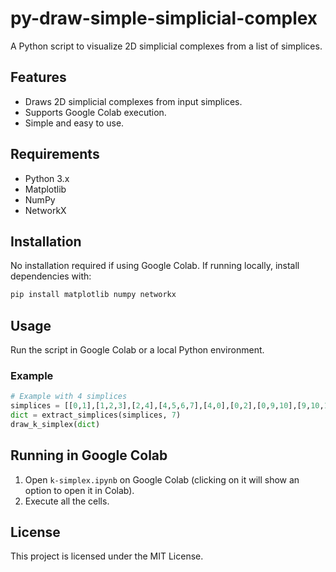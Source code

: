 # py-draw-simple-simplicial-complex

A Python script to visualize 2D simplicial complexes from a list of simplices.

## Features

- Draws 2D simplicial complexes from input simplices.
- Supports Google Colab execution.
- Simple and easy to use.

## Requirements

- Python 3.x
- Matplotlib
- NumPy
- NetworkX

## Installation

No installation required if using Google Colab. If running locally, install dependencies with:

```bash
pip install matplotlib numpy networkx
```

## Usage

Run the script in Google Colab or a local Python environment.

### Example

```python
# Example with 4 simplices
simplices = [[0,1],[1,2,3],[2,4],[4,5,6,7],[4,0],[0,2],[0,9,10],[9,10,11,12]]
dict = extract_simplices(simplices, 7)
draw_k_simplex(dict)
```

## Running in Google Colab

1. Open `k-simplex.ipynb` on Google Colab (clicking on it will show an option to open it in Colab).
2. Execute all the cells.

## License

This project is licensed under the MIT License.
